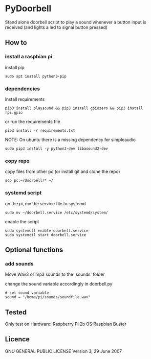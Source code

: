 # PyDoorbell
Stand alone doorbell script to play a sound whenever a button input is received (and lights a led to signal button pressed)

## How to
### install a raspbian pi
install pip
```
sudo apt install python3-pip
```

### dependencies
install requirements
```
pip3 install playsound && pip3 install gpiozero && pip3 install rpi.gpio
```

or run the requirements file
```
pip3 install -r requirements.txt
```

NOTE:
On ubuntu there is a missing dependency for simpleaudio
```
sudo pip3 install -y python3-dev libasound2-dev
```

### copy repo
copy files from other pc (or install git and clone the repo)
```
scp pc:~/Doorbell/* ~/
```

### systemd script
on the pi, mv the service file to systemd
```
sudo mv ~/doorbell.service /etc/systemd/system/
```

enable the script
```
sudo systemctl enable doorbell.service
sudo systemctl start doorbell.service
```

## Optional functions
### add sounds
Move Wav3 or mp3 sounds to the 'sounds' folder

change the sound variable accordingly in doorbell.py
```
# set sound variable
sound = "/home/pi/sounds/soundfile.wav"
```

## Tested
Only test on 
Hardware: Raspberry Pi 2b
OS:Raspbian Buster 

## Licence
GNU GENERAL PUBLIC LICENSE
Version 3, 29 June 2007
